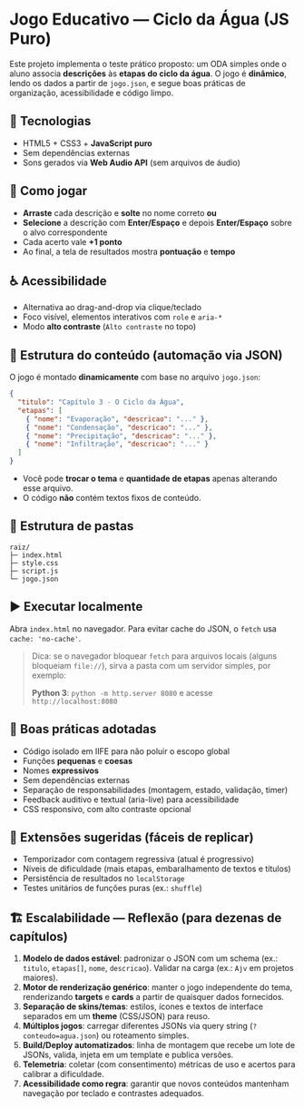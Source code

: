 # Jogo Educativo — Ciclo da Água (JS Puro)

Este projeto implementa o teste prático proposto: um ODA simples onde o aluno associa **descrições** às **etapas do ciclo da água**. O jogo é **dinâmico**, lendo os dados a partir de `jogo.json`, e segue boas práticas de organização, acessibilidade e código limpo.

## 🔧 Tecnologias

- HTML5 + CSS3 + **JavaScript puro**
- Sem dependências externas
- Sons gerados via **Web Audio API** (sem arquivos de áudio)

## 🧩 Como jogar

- **Arraste** cada descrição e **solte** no nome correto **ou**
- **Selecione** a descrição com **Enter/Espaço** e depois **Enter/Espaço** sobre o alvo correspondente
- Cada acerto vale **+1 ponto**
- Ao final, a tela de resultados mostra **pontuação** e **tempo**

## ♿ Acessibilidade

- Alternativa ao drag-and-drop via clique/teclado
- Foco visível, elementos interativos com `role` e `aria-*`
- Modo **alto contraste** (`Alto contraste` no topo)

## 🧪 Estrutura do conteúdo (automação via JSON)

O jogo é montado **dinamicamente** com base no arquivo `jogo.json`:

```json
{
  "titulo": "Capítulo 3 - O Ciclo da Água",
  "etapas": [
    { "nome": "Evaporação", "descricao": "..." },
    { "nome": "Condensação", "descricao": "..." },
    { "nome": "Precipitação", "descricao": "..." },
    { "nome": "Infiltração", "descricao": "..." }
  ]
}
```

- Você pode **trocar o tema** e **quantidade de etapas** apenas alterando esse arquivo.
- O código **não** contém textos fixos de conteúdo.

## 📁 Estrutura de pastas

```
raiz/
├─ index.html
├─ style.css
├─ script.js
└─ jogo.json
```

## ▶️ Executar localmente

Abra `index.html` no navegador. Para evitar cache do JSON, o `fetch` usa `cache: 'no-cache'`.

> Dica: se o navegador bloquear `fetch` para arquivos locais (alguns bloqueiam `file://`), sirva a pasta com um servidor simples, por exemplo:
>
> **Python 3**: `python -m http.server 8080` e acesse `http://localhost:8080`

## 🧱 Boas práticas adotadas

- Código isolado em IIFE para não poluir o escopo global
- Funções **pequenas** e **coesas**
- Nomes **expressivos**
- Sem dependências externas
- Separação de responsabilidades (montagem, estado, validação, timer)
- Feedback auditivo e textual (aria-live) para acessibilidade
- CSS responsivo, com alto contraste opcional

## 🚀 Extensões sugeridas (fáceis de replicar)

- Temporizador com contagem regressiva (atual é progressivo)
- Níveis de dificuldade (mais etapas, embaralhamento de textos e títulos)
- Persistência de resultados no `localStorage`
- Testes unitários de funções puras (ex.: `shuffle`)

## 🏗️ Escalabilidade — Reflexão (para dezenas de capítulos)

1. **Modelo de dados estável**: padronizar o JSON com um schema (ex.: `titulo`, `etapas[]`, `nome`, `descricao`). Validar na carga (ex.: `Ajv` em projetos maiores).
2. **Motor de renderização genérico**: manter o jogo independente do tema, renderizando **targets** e **cards** a partir de quaisquer dados fornecidos.
3. **Separação de skins/temas**: estilos, ícones e textos de interface separados em um **theme** (CSS/JSON) para reuso.
4. **Múltiplos jogos**: carregar diferentes JSONs via query string (`?conteudo=agua.json`) ou roteamento simples.
5. **Build/Deploy automatizados**: linha de montagem que recebe um lote de JSONs, valida, injeta em um template e publica versões.
6. **Telemetria**: coletar (com consentimento) métricas de uso e acertos para calibrar a dificuldade.
7. **Acessibilidade como regra**: garantir que novos conteúdos mantenham navegação por teclado e contrastes adequados.
